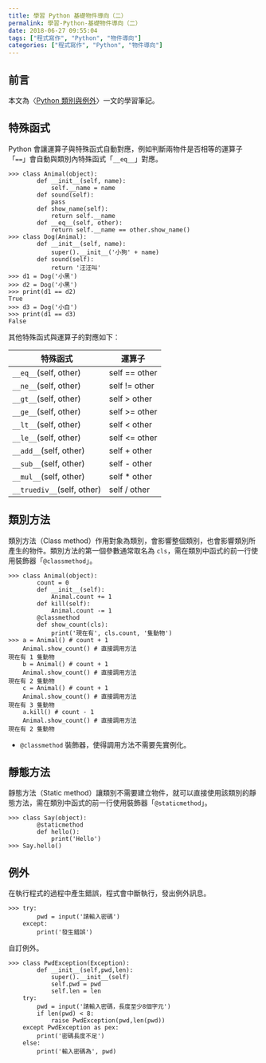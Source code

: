 ```yaml
---
title: 學習 Python 基礎物件導向（二）
permalink: 學習-Python-基礎物件導向（二）
date: 2018-06-27 09:55:04
tags: ["程式寫作", "Python", "物件導向"]
categories: ["程式寫作", "Python", "物件導向"]
---
```


## 前言
本文為〈[Python 類別與例外](https://sites.google.com/site/zsgititit/home/python-cheng-shi-she-ji/python-lei-bie)〉一文的學習筆記。

## 特殊函式
Python 會讓運算子與特殊函式自動對應，例如判斷兩物件是否相等的運算子「`==`」會自動與類別內特殊函式「`__eq__`」對應。
```Py
>>> class Animal(object):
        def __init__(self, name):
            self.__name = name
        def sound(self):
            pass
        def show_name(self):
            return self.__name
        def __eq__(self, other):
            return self.__name == other.show_name()
>>> class Dog(Animal):
        def __init__(self, name):
            super().__init__('小狗' + name)
        def sound(self):
            return '汪汪叫'
>>> d1 = Dog('小黑')
>>> d2 = Dog('小黑')
>>> print(d1 == d2)
True
>>> d3 = Dog('小白')
>>> print(d1 == d3)
False
```
其他特殊函式與運算子的對應如下：

特殊函式 | 運算子
--- | ---
`__eq__`(self, other) | self == other
`__ne__`(self, other) | self != other
`__gt__`(self, other) | self > other
`__ge__`(self, other) | self >= other
`__lt__`(self, other) | self < other
`__le__`(self, other) | self <= other
`__add__`(self, other) | self + other
`__sub__`(self, other) | self - other
`__mul__`(self, other) | self * other
`__truediv__`(self, other) | self / other

## 類別方法
類別方法（Class method）作用對象為類別，會影響整個類別，也會影響類別所產生的物件。類別方法的第一個參數通常取名為 `cls`，需在類別中函式的前一行使用裝飾器「`@classmethod`」。
```Py
>>> class Animal(object):
        count = 0
        def __init__(self):
            Animal.count += 1
        def kill(self):
            Animal.count -= 1
        @classmethod
        def show_count(cls):
            print('現在有', cls.count, '隻動物')
>>> a = Animal() # count + 1
    Animal.show_count() # 直接調用方法
現在有 1 隻動物
    b = Animal() # count + 1
    Animal.show_count() # 直接調用方法
現在有 2 隻動物
    c = Animal() # count + 1
    Animal.show_count() # 直接調用方法
現在有 3 隻動物
    a.kill() # count - 1
    Animal.show_count() # 直接調用方法
現在有 2 隻動物
```
- `@classmethod` 裝飾器，使得調用方法不需要先實例化。

## 靜態方法
靜態方法（Static method）讓類別不需要建立物件，就可以直接使用該類別的靜態方法，需在類別中函式的前一行使用裝飾器「`@staticmethod`」。
```Py
>>> class Say(object):
        @staticmethod
        def hello():
            print('Hello')
>>> Say.hello()
```

## 例外
在執行程式的過程中產生錯誤，程式會中斷執行，發出例外訊息。
```Py
>>> try:
        pwd = input('請輸入密碼')
    except:
        print('發生錯誤')
```
自訂例外。
```Py
>>> class PwdException(Exception):
        def __init__(self,pwd,len):
            super().__init__(self)
            self.pwd = pwd
            self.len = len
    try:
        pwd = input('請輸入密碼，長度至少8個字元')
        if len(pwd) < 8:
            raise PwdException(pwd,len(pwd))
    except PwdException as pex:
        print('密碼長度不足')
    else:
        print('輸入密碼為', pwd)
```